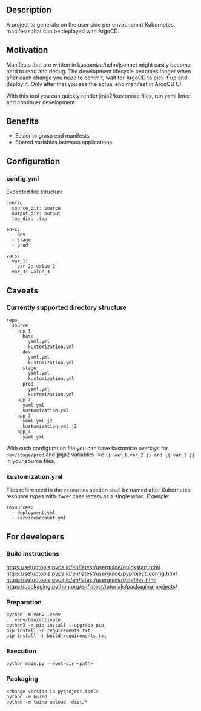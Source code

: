 ## Description
A project to generate on the user side per environemnt Kubernetes manifests that can be deployed with ArgoCD.

## Motivation
Manifests that are written in kustomize/helm/jsonnet might easily become hard to read and debug. The development lifecycle becomes longer when after each change you need to commit, wait for ArgoCD to pick it up and deploy it. Only after that you see the actual end manifest in ArcoCD UI.

With this tool you can quickly render jinja2/kustomize files, run yaml linter and continuer development.

## Benefits
- Easier to grasp end manifests
- Shared variables between applications

## Configuration
### config.yml
Expected file structure
```
config:
  source_dir: source
  output_dir: output
  tmp_dir: .tmp

envs:
  - dev
  - stage
  - prod

vars:
  var_1:
    var_2: value_2
  var_3: value_3
```

## Caveats
### Currently supported directory structure
```
repo
  source
    app_1
      base
        yaml.yml
        kustomization.yml
      dev
        yaml.yml
        kustomization.yml
      stage
        yaml.yml
        kustomization.yml
      prod
        yaml.yml
        kustomization.yml
    app_2
      yaml.yml
      kustomization.yml
    app_3
      yaml.yml.j2
      kustomization.yml.j2
    app_4
      yaml.yml
```

With such configuration file you can have kustomize overlays for `dev/stage/prod` and jinja2 variables like `{{ var_1.var_2 }} and {{ var_3 }}` in your source files.

### kustomization.yml
Files referenced in the `resources` section shall be named after Kubernetes resource types with lower case letters as a single word. Example:

```
resources:
  - deployment.yml
  - serviceaccount.yml
```

## For developers
### Build instructions
https://setuptools.pypa.io/en/latest/userguide/quickstart.html
https://setuptools.pypa.io/en/latest/userguide/pyproject_config.html
https://setuptools.pypa.io/en/latest/userguide/datafiles.html
https://packaging.python.org/en/latest/tutorials/packaging-projects/

### Preparation
```
python -m venv .venv
. .venv/bin/activate
python3 -m pip install --upgrade pip
pip install -r requirements.txt
pip install -r build_requirements.txt
```

### Execution
```
python main.py --root-dir <path>
```

### Packaging
```
<change version in pyproject.toml>
python -m build
python -m twine upload  dist/*
```
